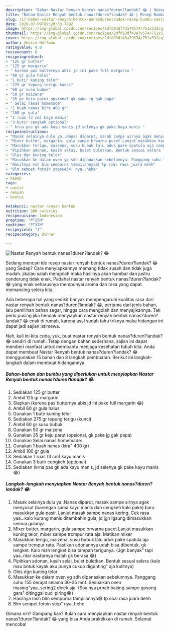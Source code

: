 ```yaml
---
description: "Bahan Nastar Renyah bentuk nanas?duren?landak? 😂 | Resep Bumbu Nastar Renyah bentuk nanas?duren?landak? 😂 Yang Sempurna"
title: "Bahan Nastar Renyah bentuk nanas?duren?landak? 😂 | Resep Bumbu Nastar Renyah bentuk nanas?duren?landak? 😂 Yang Sempurna"
slug: 717-bahan-nastar-renyah-bentuk-nanasdurenlandak-resep-bumbu-nastar-renyah-bentuk-nanasdurenlandak-yang-sempurna
date: 2020-07-09T09:20:33.789Z
image: https://img-global.cpcdn.com/recipes/2dfd93df43a79574/751x532cq70/nastar-renyah-bentuk-nanasdurenlandak-😂-foto-resep-utama.jpg
thumbnail: https://img-global.cpcdn.com/recipes/2dfd93df43a79574/751x532cq70/nastar-renyah-bentuk-nanasdurenlandak-😂-foto-resep-utama.jpg
cover: https://img-global.cpcdn.com/recipes/2dfd93df43a79574/751x532cq70/nastar-renyah-bentuk-nanasdurenlandak-😂-foto-resep-utama.jpg
author: Jessie Hoffman
ratingvalue: 4.8
reviewcount: 6
recipeingredient:
- "125 gr butter"
- "125 gr margarin"
- " karena pas butternya abis jd ini pake full margarin "
- "60 gr gula halus"
- "1 butir kuning telor"
- "275 gr tepung terigu kunci"
- "60 gr susu bubuk"
- "50 gr maizena"
- "35 gr keju parut opsional gk pake jg gak papa"
- " Selai nanas homemade"
- "1 buah nanas kira 400 gr"
- "100 gr gula"
- "1 ruas (3 cm) kayu manis"
- "3 butir cengkeh optional"
- " krna pas gk ada kayu manis jd selenya gk pake kayu manis "
recipeinstructions:
- "Masak selainya dulu ya..Nanas diparut, masak sampe airnya agak menyusut (barengan sama kayu manis dan cengkeh kalo pake) baru masukkan gula pasir. Lanjut masak sampe nanas kering. Cek rasa yaa...kalo kurang manis ditambahin gula, jd jgn lgsung dimasukkan semua gulanya"
- "Mixer butter, margarin, gula sampe brwarna pucet.Lanjut masukkan kuning telor, mixer sampe trcmpur rata aja. Matikan mixer"
- "Masukkan terigu, maizena, susu bubuk lalu aduk pake spatula aja sampe trcmpur rata. Pastikan adonannya udah bisa dibentuk, gk lengket. Kalo msh lengket bisa tampah terigunya. (Jgn banyak&#34; tapi yaa..ntar nastarnya malah gk berasa 😂)"
- "Pipihkan adonan, kasih selai, bulet buletkan. Bentuk sesuai selera (kalo mau bntuk kayak aku punya cukup digunting&#34; aja kulitnya)"
- "Oles dgn kuning telor"
- "Masukkan ke dalam oven yg sdh dipanaskan sebelumnya. Panggang suhu 155 derajat selama 30-35 mnt. Sesuaikan oven masing&#34;yaa..sering2 dicek aja. (Soalnya prnah baking sampe gosong gara&#34; ditinggal cuci piring😂)"
- "Hasilnya msh blm sempurna tampilannya😅 tp soal rasa juara dehh"
- "Blm sempet fotoin step&#34; nya..hehe"
categories:
- Resep
tags:
- nastar
- renyah
- bentuk

katakunci: nastar renyah bentuk 
nutrition: 300 calories
recipecuisine: Indonesian
preptime: "PT25M"
cooktime: "PT37M"
recipeyield: "3"
recipecategory: Dinner

---
```



![Nastar Renyah bentuk nanas?duren?landak? 😂](https://img-global.cpcdn.com/recipes/2dfd93df43a79574/751x532cq70/nastar-renyah-bentuk-nanasdurenlandak-😂-foto-resep-utama.jpg)

Sedang mencari ide resep nastar renyah bentuk nanas?duren?landak? 😂 yang Sedap? Cara menyiapkannya memang tidak susah dan tidak juga mudah. jikalau salah mengolah maka hasilnya akan hambar dan justru cenderung tidak enak. Padahal nastar renyah bentuk nanas?duren?landak? 😂 yang enak seharusnya mempunyai aroma dan rasa yang dapat memancing selera kita.

Ada beberapa hal yang sedikit banyak mempengaruhi kualitas rasa dari nastar renyah bentuk nanas?duren?landak? 😂, pertama dari jenis bahan, lalu pemilihan bahan segar, hingga cara mengolah dan menyajikannya. Tak perlu pusing jika hendak menyiapkan nastar renyah bentuk nanas?duren?landak? 😂 enak di rumah, karena asal sudah tahu triknya maka hidangan ini dapat jadi sajian istimewa.




Nah, kali ini kita coba, yuk, buat nastar renyah bentuk nanas?duren?landak? 😂 sendiri di rumah. Tetap dengan bahan sederhana, sajian ini dapat memberi manfaat untuk membantu menjaga kesehatan tubuh kita. Anda dapat membuat Nastar Renyah bentuk nanas?duren?landak? 😂 menggunakan 15 bahan dan 8 langkah pembuatan. Berikut ini langkah-langkah dalam membuat hidangannya.

<!--inarticleads1-->

##### Bahan-bahan dan bumbu yang diperlukan untuk menyiapkan Nastar Renyah bentuk nanas?duren?landak? 😂:

1. Sediakan 125 gr butter
1. Ambil 125 gr margarin
1. Siapkan  (karena pas butternya abis jd ini pake full margarin 😂)
1. Ambil 60 gr gula halus
1. Gunakan 1 butir kuning telor
1. Sediakan 275 gr tepung terigu (kunci)
1. Ambil 60 gr susu bubuk
1. Gunakan 50 gr maizena
1. Gunakan 35 gr keju parut (opsional, gk pake jg gak papa)
1. Gunakan  Selai nanas homemade:
1. Gunakan 1 buah nanas (kira&#34; 400 gr)
1. Ambil 100 gr gula
1. Sediakan 1 ruas (3 cm) kayu manis
1. Gunakan 3 butir cengkeh (optional)
1. Sediakan  (krna pas gk ada kayu manis, jd selenya gk pake kayu manis 😂)




<!--inarticleads2-->

##### Langkah-langkah menyiapkan Nastar Renyah bentuk nanas?duren?landak? 😂:

1. Masak selainya dulu ya..Nanas diparut, masak sampe airnya agak menyusut (barengan sama kayu manis dan cengkeh kalo pake) baru masukkan gula pasir. Lanjut masak sampe nanas kering. Cek rasa yaa...kalo kurang manis ditambahin gula, jd jgn lgsung dimasukkan semua gulanya
1. Mixer butter, margarin, gula sampe brwarna pucet.Lanjut masukkan kuning telor, mixer sampe trcmpur rata aja. Matikan mixer
1. Masukkan terigu, maizena, susu bubuk lalu aduk pake spatula aja sampe trcmpur rata. Pastikan adonannya udah bisa dibentuk, gk lengket. Kalo msh lengket bisa tampah terigunya. (Jgn banyak&#34; tapi yaa..ntar nastarnya malah gk berasa 😂)
1. Pipihkan adonan, kasih selai, bulet buletkan. Bentuk sesuai selera (kalo mau bntuk kayak aku punya cukup digunting&#34; aja kulitnya)
1. Oles dgn kuning telor
1. Masukkan ke dalam oven yg sdh dipanaskan sebelumnya. Panggang suhu 155 derajat selama 30-35 mnt. Sesuaikan oven masing&#34;yaa..sering2 dicek aja. (Soalnya prnah baking sampe gosong gara&#34; ditinggal cuci piring😂)
1. Hasilnya msh blm sempurna tampilannya😅 tp soal rasa juara dehh
1. Blm sempet fotoin step&#34; nya..hehe




Gimana nih? Gampang kan? Itulah cara menyiapkan nastar renyah bentuk nanas?duren?landak? 😂 yang bisa Anda praktikkan di rumah. Selamat mencoba!

